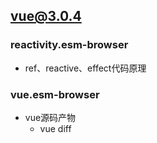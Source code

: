 ## vue@3.0.4

### reactivity.esm-browser
- ref、reactive、effect代码原理

### vue.esm-browser
- vue源码产物
  - vue diff